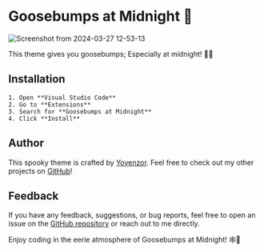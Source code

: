 # Goosebumps at Midnight 🌌

![Screenshot from 2024-03-27 12-53-13](https://github.com/Yovenzor/vscode-theme/assets/102180213/97e85e90-e446-4216-b085-db07bc0ad597)


This theme gives you goosebumps; Especially at midnight! 🦉🌙

## Installation

    1. Open **Visual Studio Code**
    2. Go to **Extensions**
    3. Search for **Goosebumps at Midnight**
    4. Click **Install**

## Author

This spooky theme is crafted by [Yovenzor](https://github.com/Yovenzor). Feel free to check out my other projects on [GitHub](https://github.com/Yovenzor)!

## Feedback

If you have any feedback, suggestions, or bug reports, feel free to open an issue on the [GitHub repository](https://github.com/Yovenzor/vscode-theme) or reach out to me directly.

Enjoy coding in the eerie atmosphere of Goosebumps at Midnight! 🕸️👻
